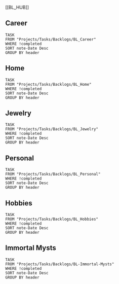 [[BL_HUB]]
## Career
```dataview
TASK
FROM "Projects/Tasks/Backlogs/BL_Career"
WHERE !completed 
SORT note-Date Desc
GROUP BY header
```

## Home
```dataview
TASK
FROM "Projects/Tasks/Backlogs/BL_Home"
WHERE !completed
SORT note-Date Desc
GROUP BY header
```

## Jewelry
```dataview
TASK
FROM "Projects/Tasks/Backlogs/BL_Jewelry"
WHERE !completed
SORT note-Date Desc
GROUP BY header
```

## Personal
```dataview
TASK
FROM "Projects/Tasks/Backlogs/BL_Personal"
WHERE !completed
SORT note-Date Desc
GROUP BY header
```

## Hobbies
```dataview
TASK
FROM "Projects/Tasks/Backlogs/BL_Hobbies"
WHERE !completed
SORT note-Date Desc
GROUP BY header
```


## Immortal Mysts
```dataview
TASK
FROM "Projects/Tasks/Backlogs/BL-Immortal-Mysts"
WHERE !completed
SORT note-Date Desc
GROUP BY header
```
